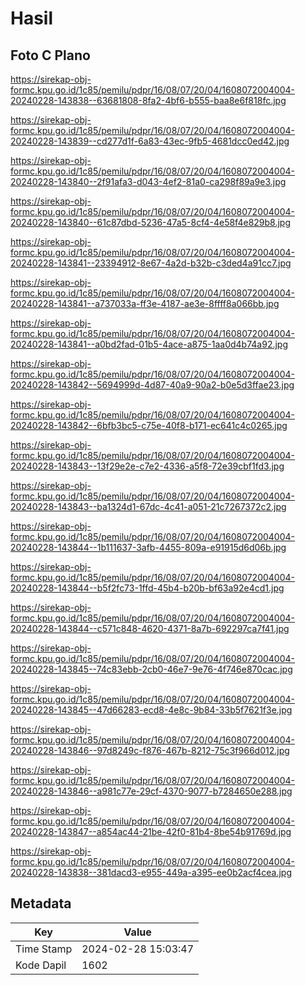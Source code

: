 # Hasil

## Foto C Plano

https://sirekap-obj-formc.kpu.go.id/1c85/pemilu/pdpr/16/08/07/20/04/1608072004004-20240228-143838--63681808-8fa2-4bf6-b555-baa8e6f818fc.jpg

https://sirekap-obj-formc.kpu.go.id/1c85/pemilu/pdpr/16/08/07/20/04/1608072004004-20240228-143839--cd277d1f-6a83-43ec-9fb5-4681dcc0ed42.jpg

https://sirekap-obj-formc.kpu.go.id/1c85/pemilu/pdpr/16/08/07/20/04/1608072004004-20240228-143840--2f91afa3-d043-4ef2-81a0-ca298f89a9e3.jpg

https://sirekap-obj-formc.kpu.go.id/1c85/pemilu/pdpr/16/08/07/20/04/1608072004004-20240228-143840--61c87dbd-5236-47a5-8cf4-4e58f4e829b8.jpg

https://sirekap-obj-formc.kpu.go.id/1c85/pemilu/pdpr/16/08/07/20/04/1608072004004-20240228-143841--23394912-8e67-4a2d-b32b-c3ded4a91cc7.jpg

https://sirekap-obj-formc.kpu.go.id/1c85/pemilu/pdpr/16/08/07/20/04/1608072004004-20240228-143841--a737033a-ff3e-4187-ae3e-8ffff8a066bb.jpg

https://sirekap-obj-formc.kpu.go.id/1c85/pemilu/pdpr/16/08/07/20/04/1608072004004-20240228-143841--a0bd2fad-01b5-4ace-a875-1aa0d4b74a92.jpg

https://sirekap-obj-formc.kpu.go.id/1c85/pemilu/pdpr/16/08/07/20/04/1608072004004-20240228-143842--5694999d-4d87-40a9-90a2-b0e5d3ffae23.jpg

https://sirekap-obj-formc.kpu.go.id/1c85/pemilu/pdpr/16/08/07/20/04/1608072004004-20240228-143842--6bfb3bc5-c75e-40f8-b171-ec641c4c0265.jpg

https://sirekap-obj-formc.kpu.go.id/1c85/pemilu/pdpr/16/08/07/20/04/1608072004004-20240228-143843--13f29e2e-c7e2-4336-a5f8-72e39cbf1fd3.jpg

https://sirekap-obj-formc.kpu.go.id/1c85/pemilu/pdpr/16/08/07/20/04/1608072004004-20240228-143843--ba1324d1-67dc-4c41-a051-21c7267372c2.jpg

https://sirekap-obj-formc.kpu.go.id/1c85/pemilu/pdpr/16/08/07/20/04/1608072004004-20240228-143844--1b111637-3afb-4455-809a-e91915d6d06b.jpg

https://sirekap-obj-formc.kpu.go.id/1c85/pemilu/pdpr/16/08/07/20/04/1608072004004-20240228-143844--b5f2fc73-1ffd-45b4-b20b-bf63a92e4cd1.jpg

https://sirekap-obj-formc.kpu.go.id/1c85/pemilu/pdpr/16/08/07/20/04/1608072004004-20240228-143844--c571c848-4620-4371-8a7b-692297ca7f41.jpg

https://sirekap-obj-formc.kpu.go.id/1c85/pemilu/pdpr/16/08/07/20/04/1608072004004-20240228-143845--74c83ebb-2cb0-46e7-9e76-4f746e870cac.jpg

https://sirekap-obj-formc.kpu.go.id/1c85/pemilu/pdpr/16/08/07/20/04/1608072004004-20240228-143845--47d66283-ecd8-4e8c-9b84-33b5f7621f3e.jpg

https://sirekap-obj-formc.kpu.go.id/1c85/pemilu/pdpr/16/08/07/20/04/1608072004004-20240228-143846--97d8249c-f876-467b-8212-75c3f966d012.jpg

https://sirekap-obj-formc.kpu.go.id/1c85/pemilu/pdpr/16/08/07/20/04/1608072004004-20240228-143846--a981c77e-29cf-4370-9077-b7284650e288.jpg

https://sirekap-obj-formc.kpu.go.id/1c85/pemilu/pdpr/16/08/07/20/04/1608072004004-20240228-143847--a854ac44-21be-42f0-81b4-8be54b91769d.jpg

https://sirekap-obj-formc.kpu.go.id/1c85/pemilu/pdpr/16/08/07/20/04/1608072004004-20240228-143838--381dacd3-e955-449a-a395-ee0b2acf4cea.jpg


## Metadata

| Key        | Value               |
| ---------- | ------------------- |
| Time Stamp | 2024-02-28 15:03:47 |
| Kode Dapil | 1602                |



